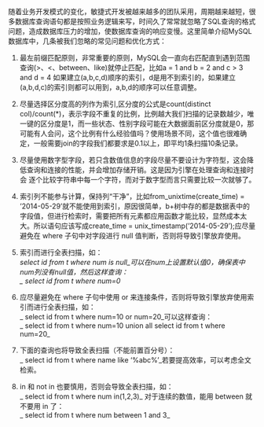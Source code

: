 随着业务开发模式的变化，敏捷式开发被越来越多的团队采用，周期越来越短，很多数据库查询语句都是按照业务逻辑来写，时间久了常常就忽略了SQL查询的格式问题，造成数据库压力的增加，使数据库查询的响应变慢。这里简单介绍MySQL数据库中，几条被我们忽略的常见问题和优化方式：

1. 最左前缀匹配原则，非常重要的原则，MySQL会一直向右匹配直到遇到范围查询\(&gt;、&lt;、between、like\)就停止匹配，比如a = 1 and b = 2 and c &gt; 3 and d = 4 如果建立\(a,b,c,d\)顺序的索引，d是用不到索引的，如果建立\(a,b,d,c\)的索引则都可以用到，a,b,d的顺序可以任意调整。

2. 尽量选择区分度高的列作为索引,区分度的公式是count\(distinct col\)/count\(\*\)，表示字段不重复的比例，比例越大我们扫描的记录数越少，唯一键的区分度是1，而一些状态、性别字段可能在大数据面前区分度就是0，那可能有人会问，这个比例有什么经验值吗？使用场景不同，这个值也很难确定，一般需要join的字段我们都要求是0.1以上，即平均1条扫描10条记录。

3. 尽量使用数字型字段，若只含数值信息的字段尽量不要设计为字符型，这会降低查询和连接的性能，并会增加存储开销。这是因为引擎在处理查询和连接时会 逐个比较字符串中每一个字符，而对于数字型而言只需要比较一次就够了。

4. 索引列不能参与计算，保持列“干净”，比如from\_unixtime\(create\_time\) = ’2014-05-29’就不能使用到索引，原因很简单，b+树中存的都是数据表中的字段值，但进行检索时，需要把所有元素都应用函数才能比较，显然成本太大。所以语句应该写成create\_time = unix\_timestamp\(’2014-05-29’\);应尽量避免在 where 子句中对字段进行 null 值判断，否则将导致引擎放弃使用。

5. 索引而进行全表扫描，如：  
   _select id from t where num is null_可以在num上设置默认值0，确保表中num列没有null值，然后这样查询：  
   _ select id from t where num=0_

6. 应尽量避免在 where 子句中使用 or 来连接条件，否则将导致引擎放弃使用索引而进行全表扫描，如：  
   _ select id from t where num=10 or num=20_可以这样查询：  
   _ select id from t where num=10 union all select id from t where num=20_

7. 下面的查询也将导致全表扫描（不能前置百分号）：  
   _ select id from t where name like ‘%abc%’_若要提高效率，可以考虑全文检索。

8. in 和 not in 也要慎用，否则会导致全表扫描，如：  
   _ select id from t where num in\(1,2,3\)_ 对于连续的数值，能用 between 就不要用 in 了：  
   _ select id from t where num between 1 and 3_



